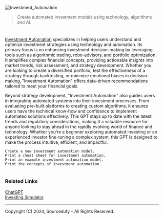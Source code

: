 ![Investment_Automation](https://github.com/user-attachments/assets/6080128e-bf72-471d-8cb1-422ddc9a4986)

> Create automated investment models using technology, algorithms and AI.
#

[Investment Automation](https://chatgpt.com/g/g-67522b22a9408191ad3c5af4547636c2-investment-automation) specializes in helping users understand and optimize investment strategies using technology and automation. Its primary focus is on enhancing investment decision-making by leveraging tools such as algorithmic trading, robo-advisors, and portfolio optimization. It simplifies complex financial concepts, providing actionable insights into market trends, risk assessment, and strategy development. Whether you are looking to create a diversified portfolio, test the effectiveness of a strategy through backtesting, or minimize emotional biases in decision-making, "Investment Automation" offers data-driven recommendations tailored to meet your financial goals.

Beyond strategy development, "Investment Automation" also guides users in integrating automated systems into their investment processes. From evaluating pre-built platforms to creating custom algorithms, it ensures users have the technical know-how and confidence to implement automated solutions effectively. This GPT stays up to date with the latest trends and regulatory considerations, making it a valuable resource for anyone looking to stay ahead in the rapidly evolving world of finance and technology. Whether you're a beginner exploring automated investing or an experienced investor fine-tuning a complex system, this GPT is designed to make the process intuitive, efficient, and impactful.

```
Create a new investment automation model.
Print a cheat sheet for investment automation.
Print an example investment automation model.
Print the concepts of investment automation.
```

#
### Related Links

[ChatGPT](https://github.com/sourceduty/ChatGPT)
<br>
[Investing Simulator](https://github.com/sourceduty/Investing_Simulator)

***
Copyright (C) 2024, Sourceduty - All Rights Reserved.
